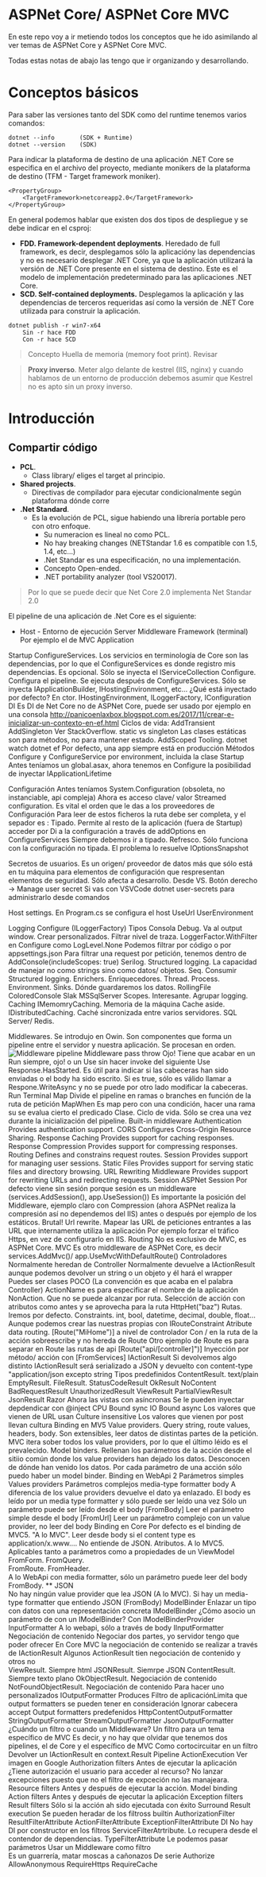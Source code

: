 # ASPNet Core/ ASPNet Core MVC

En este repo voy a ir metiendo todos los conceptos que he ido asimilando al ver temas de ASPNet Core y ASPNet Core MVC.

Todas estas notas de abajo las tengo que ir organizando y desarrollando.

# Conceptos básicos

Para saber las versiones tanto del SDK como del runtime tenemos varios comandos:

```
dotnet --info       (SDK + Runtime)
dotnet --version    (SDK)
```

Para indicar la plataforma de destino de una aplicación .NET Core se especifica en el archivo del proyecto, mediante monikers de la plataforma de destino (TFM - Target framework moniker).
```
<PropertyGroup>
	<TargetFramework>netcoreapp2.0</TargetFramework>
</PropertyGroup>
```

En general podemos hablar que existen dos dos tipos de despliegue y se debe indicar en el csproj:
* **FDD. Framework-dependent deployments**. Heredado de full framework, es decir, 
desplegamos sólo la aplicacióny las dependencias y no es necesario desplegar .NET Core, ya que la aplicación utilizará la versión de .NET Core presente en el sistema de destino. Este es el modelo de implementación predeterminado para las aplicaciones .NET Core.
* **SCD. Self-contained deployments.** Desplegamos la aplicación y las dependencias de terceros requeridas así como la versión de .NET Core utilizada para construir la aplicación.

```
dotnet publish -r win7-x64
    Sin -r hace FDD 
    Con -r hace SCD
```

> Concepto Huella de memoria (memory foot print). Revisar

> **Proxy inverso**. Meter algo delante de kestrel (IIS, nginx) y cuando hablamos de un entorno de producción debemos asumir que Kestrel no es apto sin un proxy inverso.

# Introducción

## Compartir código

* **PCL**. 
  * Class library/ eliges el target al principio.
* **Shared projects**. 
  * Directivas de compilador para ejecutar condicionalmente según plataforma dónde corre
* **.Net Standard**.    
  * Es la evolución de PCL, sigue habiendo una librería portable pero con otro enfoque.    
    * Su numeracion es lineal no como PCL.    
    * No hay breaking changes (NETStandar 1.6 es compatible con 1.5, 1.4, etc...)
    * .Net Standar es una especificación, no una implementación.
    * Concepto Open-ended.
    * .NET portability analyzer (tool VS20017).

> Por lo que se puede decir que Net Core 2.0 implementa Net Standar 2.0

El pipeline de una aplicación de .Net Core es el siguiente:
* Host - Entorno de ejecución
Server
Middleware
Framework (terminal)
    Por ejemplo el de MVC
Application

Startup
    ConfigureServices.
        Los servicios en terminología de Core son las dependencias, por lo que el ConfigureServices es donde registro mis dependencias.
        Es opcional.
        Sölo se inyecta el IServiceCollection
    Configure. 
        Configura el pipeline.
        Se ejecuta después de ConfigureServices.
        Sólo se inyecta IApplicationBuilder, IHostingEnvironment, etc...
    ¿Qué está inyectado por defecto?
    En ctor. IHostingEnvironment, ILoggerFactory, IConfiguration
DI
    Es DI de Net Core no de ASPNet Core, puede ser usado por ejemplo en una consola
        http://panicoenlaxbox.blogspot.com.es/2017/11/crear-e-inicializar-un-contexto-en-ef.html
    Ciclos de vida:
        AddTransient
        AddSingleton
            Ver StackOverflow. static vs singleton
                Las clases estáticas son para métodos, no para mantener estado.
        AddScoped
Tooling.
    dotnet watch
    dotnet ef
Por defecto, una app siempre está en producción
Métodos Configure y ConfigureService por environment, incluida la clase Startup
Antes teníamos un global.asax, ahora tenemos en Configure la posibilidad de inyectar IApplicationLifetime

Configuración
    Antes teníamos System.Configuration (obsoleta, no instanciable, api compleja)
    Ahora es acceso clave/ valor
    Streamed configuration. Es vital el orden que le das a los proveedores de Configuración
        Para leer de estos ficheros la ruta debe ser completa, y el sepador es :
    Tipado. 
        Permite al resto de la aplicación (fuera de Startup) acceder por Di a la configuración a través de addOptions en ConfigureServices
        Siempre debemos ir a tipado.
    Refresco. Sólo funciona con la configuración no tipada. El problema lo resuelve IOptionsSnapshot<T>

Secretos de usuarios.
    Es un origen/ proveedor de datos más que sólo está en tu máquina para elementos de configuración que respresentan elementos de seguridad.
    Sólo afecta a desarrollo.
    Desde VS. Botón derecho -> Manage user secret
    Si vas con VSVCode dotnet user-secrets para administrarlo desde comandos

Host settings.
    En Program.cs se configura el host
    UseUrl
    UserEnvironment

Logging
    Configure (ILoggerFactory)
    Tipos
        Consola
        Debug. Va al output window.
        Crear personalizados.
    Filtrar nivel de traza.
        LoggerFactor.WithFilter en Configure como LogLevel.None
        Podemos filtrar por código o por appsettings.json
    Para filtrar una request por petición, tenemos dentro de AddConsole(includeScopes: true)
    Serilog.
        Structured logging. La capacidad de manejar no como strings sino como datos/ objetos.
        Seq. Consumir Structured logging.
        Enrichers. Enriquecedores.
            Thread.
            Process.
            Environment.
        Sinks. Dónde guardaremos los datos.
            RollingFile
            ColoredConsole
            Slak
            MSSqlServer
    Scopes.
        Interesante. Agrupar logging. 
Caching
    IMemomryCaching. 
        Memoria de la máquina
        Cache aside.
    IDistributedCaching.
        Caché sincronizada entre varios servidores. 
        SQL Server/ Redis.

Middlewares.
    Se introdujo en Owin.
    Son componentes que forma un pipeline entre el servidor y nuestra aplicación.
    Se procesan en orden.
    ![Middleware pipeline](https://docs.microsoft.com/en-us/aspnet/core/fundamentals/middleware/_static/request-delegate-pipeline.png)
    Middleware pass throw
        Ojo! Tiene que acabar en un Run siempre, ojo! o un Use sin hacer invoke del siguiente
        Use
            Response.HasStarted. Es útil para indicar si las cabeceras han sido enviadas o el body ha sido escrito.
            Si es true, sólo es válido llamar a Respone.WriteAsync y no se puede por otro lado modificar la cabeceras.            
        Run
            Terminal
        Map
            Divide el pipeline en ramas o branches en función de la ruta de petición
        MapWhen
            Es map pero con una condición, hacer una rama su se evalua cierto el predicado
    Clase.
    Ciclo de vida. Sólo se crea una vez durante la inicialización del pipeline.
    Built-in middleware
        Authentication
            Provides authentication support.
        CORS
            Configures Cross-Origin Resource Sharing.
        Response Caching
            Provides support for caching responses.
        Response Compression
            Provides support for compressing responses.
        Routing	
            Defines and constrains request routes.
        Session	
            Provides support for managing user sessions.
        Static Files
            Provides support for serving static files and directory browsing.
        URL Rewriting Middleware
            Provides support for rewriting URLs and redirecting requests.
Session
    ASPNet Session
    Por defecto viene sin sesión porque sesión es un middleware (services.AddSession(), app.UseSession())
Es importante la posición del Middleware, ejemplo claro con Compression (ahora ASPNet realiza la compresión así no dependemos del IIS) antes o después por ejemplo de los estáticos. Brutal!
Url rewrite.
    Mapear las URL de peticiones entrantes a las URL que internamente utiliza la aplicación
    Por ejemplo forzar el tráfico Https, en vez de configurarlo en IIS.
Routing
    No es exclusivo de MVC, es ASPNet Core.
 MVC
    Es otro middleware de ASPNet Core, es decir services.AddMvc()/ app.UseMvcWithDefaultRoute()
    Controladores
        Normalmente heredan de Controller
        Normalmente devuelve a IActionResult aunque podemos devolver un string o un objeto y él hará el wrapper
        Puedes ser clases POCO (La convención es que acaba en el palabra Controller)
        ActionName es para especificar el nombre de la aplicación
        NonAction. Que no se puede alcanzar por ruta.
        Selección de acción con atributos como antes y se aprovecha para la ruta HttpHet("baz")
        Rutas.
            Iremos por defecto.
            Constraints. int, bool, datetime, decimal, double, float... Aunque podemos crear las nuestras propias con IRouteConstraint
            Atribute data routing.
                [Route("MiHome")] a nivel de controlador
                    Con / en la ruta de la acción sobreescribe y no hereda de Route
            Otro ejemplo de Route es para separar en Route las rutas de api [Route("api/[controller]")]
        Inyección por método/ acción con [FromServices]
        IActionResult
            Si devolvemos algo distinto IActionResult será serializado a JSON y devuelto con content-type "application/json excepto string
            Tipos predefinidos
                ContentResult. text/plain
                EmptyResult.
                FileResult. 
                StatusCodeResult
                OkResult
                NoContent
                BadRequestResult
                UnauthorizedResult
                ViewResult
                PartialViewResult
                JsonResult
        Razor
            Ahora las vistas con asíncronas
            Se le pueden inyectar depdendicar con @inject
    CPU Bound   sync
    IO Bound    async
    Los valores que vienen de URL usan Culture insensitive
    Los valores que vienen por post llevan cultura
    Binding en MV5
        Value providers.
            Query string, route values, headers, body. Son extensibles, leer datos de distintas partes de la petición.
            MVC itera sober todos los value providers, por lo que el último léido es el prevalecido.
        Model binders.
            Rellenan los parámetros de la acción desde el sitiio común donde los value providers han dejado los datos.
            Desconocen de dónde han venido los datos.
            Por cada parámetro de una acción sólo puedo haber un model binder.
    Binding en WebApi 2
        Parámetros simples
            Values providers
        Parámetros complejos
            media-type formatter
                body
                A diferencia de los value providers devuelve el dato ya enlazado.
        El body es leído por un media type formatter y sólo puede ser leído una vez
        Sólo un parámetro puede ser leído desde el body 
            [FromBody] Leer el parámetro simple desde el body
            [FromUrl] Leer un parámetro complejo con un value provider, no leer del body
    Binding en Core
        Por defecto es el binding de MVC5. "A lo MVC". Leer desde body si el content type es application/x.www....
            No entiende de JSON.
            Atributos. A lo MVC5. Aplicables tanto a parámetros como a propiedades de un ViewModel
                FromForm.
                FromQuery.                 
                FromRoute. 
                FromHeader.                                         
        A lo WebApi con media formatter, sólo un parámetro puede leer del body
            FromBody. 
        ** JSON    
            No hay ningún value provider que lea JSON (A lo MVC).
            Si hay un media-type formatter que entiendo JSON (FromBody)
        ModelBinder
            Enlazar un tipo con datos con una representación concreta
            IModelBinder
            ¿Cómo asocio un parámetro de con un IModelBinder?
                Con IModelBinderProvider
        InputFormatter
            A lo webapi, sólo a través de body
            IInputFormatter
        Negociación de contenido
            Negociar dos partes, yo servidor tengo que poder ofrecer 
            En Core MVC la negociación de contenido se realizar a través de IActionResult
            Algunos ActionResult tien negociación de contenido y otros no   
                ViewResult. Siempre html
                JSONResult. Siemrpe JSON
                ContentResult. Siempre texto plano
                OkObjectResult. Negociación de contenido
                NotFoundObjectResult. Negociación de contenido
            Para hacer uno personalizados
                IOutputFormatter
        Produces
            Filtro de aplicaciónLimita que output formatters se pueden tener en consideración
            Ignorar cabecera accept
        Output formatters predefenidos
            HttpContentOutputFormatter
            StringOutputFormatter
            StreamOutputFormatter
            JsonOutputFormatter
        ¿Cuándo un filtro o cuando un Middleware?
            Un filtro para un tema específico de MVC
        Es decir, y no hay que olvidar que tenemos dos pipelines, el de Core y el específico de MVC
        Como cortocircuitar en un filtro
            Devolver un IActionResult en context.Result
        Pipeline
            ActionExecution Ver imagen en Google
                Authorization filters
                    Antes de ejecutar la aplicación
                    ¿Tiene autorización el usuario para acceder al recurso?
                    No lanzar excepciones puesto que no el filtro de expceción no las manajeara.
                Resource filters
                    Antes y después de ejecutar la acción.
                Model binding
                Action filters
                    Antes y después de ejecutar la aplicación
                Exception filters
                Result filters
                    Sólo si la acción ah sido ejecutada con éxito
                    Surround
                Result execution
        Se pueden heradar de los filtross builtin
            AuthorizationFilter
            ResultFilterAttribute
            ActionFilterAttribute
            ExceptionFilterAttribute
        DI
            No hay DI por constructor en los filtros
            ServiceFilterAtrtribute.
                Lo recupera desde el contendor de dependencias.
            TypeFilterAttribute
                Le podemos pasar parámetros
            Usar un Middleware como filtro  
                Es un guarrería, matar moscas a cañonazos
        De serie
            Authorize
            AllowAnonymous
            RequireHttps
            RequireCache